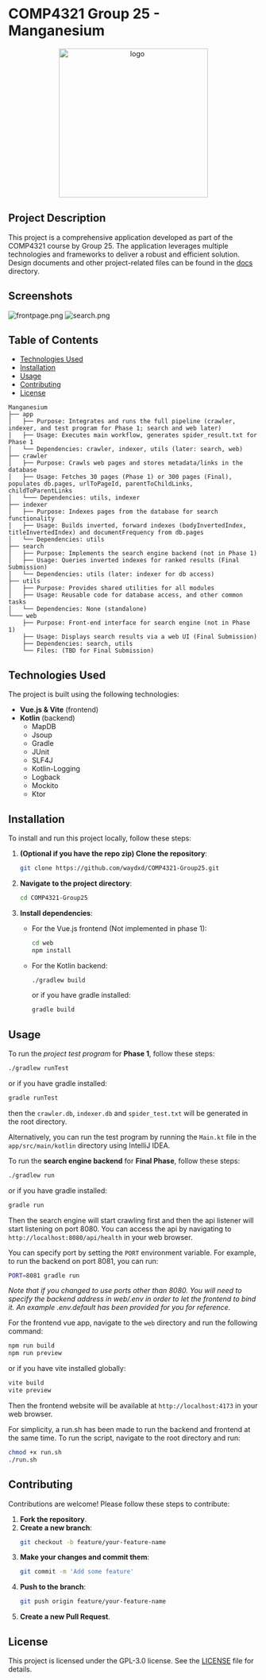# COMP4321 Group 25 - Manganesium 
<p align="center">
  <img src="web/src/assets/logo.png" alt="logo" width="300" />
</p>

## Project Description
This project is a comprehensive application developed as part of the COMP4321 course by Group 25. The application leverages multiple technologies and frameworks to deliver a robust and efficient solution.
Design documents and other project-related files can be found in the [docs](docs) directory.
## Screenshots
![frontpage.png](docs/Screenshots/Frontpage.png)
![search.png](docs/Screenshots/search.png)
## Table of Contents
- [Technologies Used](#technologies-used)
- [Installation](#installation)
- [Usage](#usage)
- [Contributing](#contributing)
- [License](#license)
```
Manganesium
├── app
│   ├── Purpose: Integrates and runs the full pipeline (crawler, indexer, and test program for Phase 1; search and web later)
│   ├── Usage: Executes main workflow, generates spider_result.txt for Phase 1
│   └── Dependencies: crawler, indexer, utils (later: search, web)
├── crawler
│   ├── Purpose: Crawls web pages and stores metadata/links in the database
│   ├── Usage: Fetches 30 pages (Phase 1) or 300 pages (Final), populates db.pages, urlToPageId, parentToChildLinks, childToParentLinks
│   └─── Dependencies: utils, indexer
├── indexer
│   ├── Purpose: Indexes pages from the database for search functionality
│   ├── Usage: Builds inverted, forward indexes (bodyInvertedIndex, titleInvertedIndex) and documentFrequency from db.pages
│   └── Dependencies: utils
├── search
│   ├── Purpose: Implements the search engine backend (not in Phase 1)
│   ├── Usage: Queries inverted indexes for ranked results (Final Submission)
│   └── Dependencies: utils (later: indexer for db access)
├── utils
│   ├── Purpose: Provides shared utilities for all modules
│   ├── Usage: Reusable code for database access, and other common tasks
│   └── Dependencies: None (standalone)
└─── web
    ├── Purpose: Front-end interface for search engine (not in Phase 1)
    ├── Usage: Displays search results via a web UI (Final Submission)
    ├── Dependencies: search, utils
    └── Files: (TBD for Final Submission)
```
## Technologies Used
The project is built using the following technologies:
- **Vue.js & Vite** (frontend)
- **Kotlin** (backend)
  - MapDB
  - Jsoup
  - Gradle
  - JUnit
  - SLF4J
  - Kotlin-Logging
  - Logback
  - Mockito
  - Ktor

## Installation
To install and run this project locally, follow these steps:

1. **(Optional if you have the repo zip) Clone the repository**:
    ```bash
    git clone https://github.com/waydxd/COMP4321-Group25.git
    ```

2. **Navigate to the project directory**:
    ```bash
    cd COMP4321-Group25
    ```

3. **Install dependencies**:
    - For the Vue.js frontend (Not implemented in phase 1):
      ```bash
      cd web
      npm install
      ```
    - For the Kotlin backend:
      ```bash
      ./gradlew build
      ```
      or if you have gradle installed:
      ```bash
      gradle build
      ```

## Usage
To run the *project test program* for **Phase 1**, follow these steps:
```bash
./gradlew runTest
``` 
or if you have gradle installed:
```bash
gradle runTest
```
then the `crawler.db`, `indexer.db` and `spider_test.txt` will be generated in the root directory.

Alternatively, you can run the test program by running the `Main.kt` file in the `app/src/main/kotlin` directory using IntelliJ IDEA.

To run the **search engine backend** for **Final Phase**, follow these steps:
```bash
./gradlew run
```
or if you have gradle installed:
```bash
gradle run
```
Then the search engine will start crawling first and then the api listener will start listening on port 8080. You can access the api by navigating to `http://localhost:8080/api/health` in your web browser.

You can specify port by setting the `PORT` environment variable. For example, to run the backend on port 8081, you can run:
```bash
PORT=8081 gradle run
```
_Note that if you changed to use ports other than 8080. You will need to specify the backend address in web/.env in order to let the frontend to bind it. 
An example .env.default has been provided for you for reference._

For the frontend vue app, navigate to the `web` directory and run the following command:
```bash
npm run build
npm run preview
```
or if you have vite installed globally:
```bash
vite build
vite preview
```
Then the frontend website will be available at `http://localhost:4173` in your web browser.

For simplicity, a run.sh has been made to run the backend and frontend at the same time. To run the script, navigate to the root directory and run:
```bash
chmod +x run.sh
./run.sh
```
## Contributing
Contributions are welcome! Please follow these steps to contribute:

1. **Fork the repository**.
2. **Create a new branch**:
    ```bash
    git checkout -b feature/your-feature-name
    ```
3. **Make your changes and commit them**:
    ```bash
    git commit -m 'Add some feature'
    ```
4. **Push to the branch**:
    ```bash
    git push origin feature/your-feature-name
    ```
5. **Create a new Pull Request**.

## License
This project is licensed under the GPL-3.0 license. See the [LICENSE](LICENSE) file for details.
